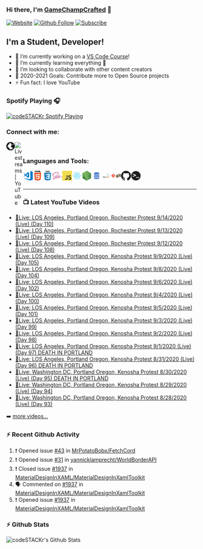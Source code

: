 ### Hi there, I'm [GameChampCrafted][website] 👋

[![Website](https://img.shields.io/website?label=gamechampcrafted.github.io&style=for-the-badge&url=https%3A%2F%2Fgamechampcrafted.github.io)](https://gamechampcrafted.github.io)
[![Github Follow](https://img.shields.io/github/followers/gamechampcrafted?color=1DA1F2&logo=github&label=Follow&style=for-the-badge)](https://github.com/GameChampCrafted)
[![Subscribe](https://img.shields.io/badge/SUBSCRIBE-LIVESTREAMS-red?logo=youtube&style=for-the-badge)](https://www.youtube.com/channel/UCoW5Tj5FPCneUmwfmbAgmRA?sub_confirmation=1)

## I'm a Student, Developer!

- 🔭 I’m currently working on a [VS Code Course][website]!
- 🌱 I’m currently learning everything 🤣
- 👯 I’m looking to collaborate with other content creators
- 🥅 2020-2021 Goals: Contribute more to Open Source projects
- ⚡ Fun fact: I love YouTube

### Spotify Playing 🎧
[<img src="https://now-playing-codestackr.vercel.app/api/spotify-playing" alt="codeSTACKr Spotify Playing" width="350" />](https://open.spotify.com/user/swyqyimdc12jajde4vpwd2x1b)

### Connect with me:

[<img align="left" alt="gamechampcrafted.github.io" width="22px" src="https://raw.githubusercontent.com/iconic/open-iconic/master/svg/globe.svg" />][website]
[<img align="left" alt="Livestreams | YouTube" width="22px" src="https://cdn.jsdelivr.net/npm/simple-icons@v3/icons/youtube.svg" />][youtube]

<br />

### Languages and Tools:

<img align="left" alt="Visual Studio Code" width="26px" src="https://raw.githubusercontent.com/github/explore/80688e429a7d4ef2fca1e82350fe8e3517d3494d/topics/visual-studio-code/visual-studio-code.png" />
<img align="left" alt="HTML5" width="26px" src="https://raw.githubusercontent.com/github/explore/80688e429a7d4ef2fca1e82350fe8e3517d3494d/topics/html/html.png" />
<img align="left" alt="CSS3" width="26px" src="https://raw.githubusercontent.com/github/explore/80688e429a7d4ef2fca1e82350fe8e3517d3494d/topics/css/css.png" />
<img align="left" alt="Sass" width="26px" src="https://raw.githubusercontent.com/github/explore/80688e429a7d4ef2fca1e82350fe8e3517d3494d/topics/sass/sass.png" />
<img align="left" alt="JavaScript" width="26px" src="https://raw.githubusercontent.com/github/explore/80688e429a7d4ef2fca1e82350fe8e3517d3494d/topics/javascript/javascript.png" />
<img align="left" alt="React" width="26px" src="https://raw.githubusercontent.com/github/explore/80688e429a7d4ef2fca1e82350fe8e3517d3494d/topics/react/react.png" />
<img align="left" alt="Node.js" width="26px" src="https://raw.githubusercontent.com/github/explore/80688e429a7d4ef2fca1e82350fe8e3517d3494d/topics/nodejs/nodejs.png" />
<img align="left" alt="SQL" width="26px" src="https://raw.githubusercontent.com/github/explore/80688e429a7d4ef2fca1e82350fe8e3517d3494d/topics/sql/sql.png" />
<img align="left" alt="MySQL" width="26px" src="https://raw.githubusercontent.com/github/explore/80688e429a7d4ef2fca1e82350fe8e3517d3494d/topics/mysql/mysql.png" />
<img align="left" alt="Git" width="26px" src="https://raw.githubusercontent.com/github/explore/80688e429a7d4ef2fca1e82350fe8e3517d3494d/topics/git/git.png" />
<img align="left" alt="GitHub" width="26px" src="https://raw.githubusercontent.com/github/explore/78df643247d429f6cc873026c0622819ad797942/topics/github/github.png" />
<img align="left" alt="Terminal" width="26px" src="https://raw.githubusercontent.com/github/explore/80688e429a7d4ef2fca1e82350fe8e3517d3494d/topics/terminal/terminal.png" />

<br />
<br />

---

### 📺 Latest YouTube Videos

<!-- YOUTUBE:START -->
- [🔴Live: LOS Angeles, Portland Oregon, Rochester Protest 9/14/2020 (Live) (Day 110)](https://www.youtube.com/watch?v=sxfdG6aqHcM)
- [🔴Live: LOS Angeles, Portland Oregon, Rochester Protest 9/13/2020 (Live) (Day 109)](https://www.youtube.com/watch?v=vohLbERKi2c)
- [🔴Live: LOS Angeles, Portland Oregon, Rochester Protest 9/12/2020 (Live) (Day 108)](https://www.youtube.com/watch?v=I-WlcaUJ5n8)
- [🔴Live: LOS Angeles, Portland Oregon, Kenosha Protest 9/9/2020 (Live) (Day 105)](https://www.youtube.com/watch?v=JiViFEh-Alk)
- [🔴Live: LOS Angeles, Portland Oregon, Kenosha Protest 9/8/2020 (Live) (Day 104)](https://www.youtube.com/watch?v=2suuZbmOxAQ)
- [🔴Live: LOS Angeles, Portland Oregon, Kenosha Protest 9/6/2020 (Live) (Day 102)](https://www.youtube.com/watch?v=uTrLmurzHhw)
- [🔴Live: LOS Angeles, Portland Oregon, Kenosha Protest 9/4/2020 (Live) (Day 100)](https://www.youtube.com/watch?v=FIpcQQC6jaU)
- [🔴Live: LOS Angeles, Portland Oregon, Kenosha Protest 9/5/2020 (Live) (Day 101)](https://www.youtube.com/watch?v=M_uwwmak7N4)
- [🔴Live: LOS Angeles, Portland Oregon, Kenosha Protest 9/3/2020 (Live) (Day 99)](https://www.youtube.com/watch?v=Ko_mR9JmvkY)
- [🔴Live: LOS Angeles, Portland Oregon, Kenosha Protest 9/2/2020 (Live) (Day 98)](https://www.youtube.com/watch?v=HmzVYBn_EUk)
- [🔴Live: LOS Angeles, Portland Oregon, Kenosha Protest 9/1/2020 (Live) (Day 97) DEATH IN PORTLAND](https://www.youtube.com/watch?v=8fPCdXsSIDE)
- [🔴Live: LOS Angeles, Portland Oregon, Kenosha Protest 8/31/2020 (Live) (Day 96) DEATH IN PORTLAND](https://www.youtube.com/watch?v=lJaHr2g2R6Y)
- [🔴Live: Washington DC, Portland Oregon, Kenosha Protest 8/30/2020 (Live) (Day 95) DEATH IN PORTLAND](https://www.youtube.com/watch?v=tKnunnPONpE)
- [🔴Live: Washington DC, Portland Oregon, Kenosha Protest 8/29/2020 (Live) (Day 94)](https://www.youtube.com/watch?v=9e7FQqHQ97I)
- [🔴Live: Washington DC, Portland Oregon, Kenosha Protest 8/28/2020 (Live) (Day 93)](https://www.youtube.com/watch?v=CTDtkVcyQDo)
<!-- YOUTUBE:END -->

➡️ [more videos...](https://www.youtube.com/channel/UCoW5Tj5FPCneUmwfmbAgmRA)

### ⚡ Recent Github Activity
  
<!--START_SECTION:activity-->
1. ❗️ Opened issue [#43](https://github.com//MrPotatoBobx/FetchCord/issues/43) in [MrPotatoBobx/FetchCord](https://github.com//MrPotatoBobx/FetchCord)
2. ❗️ Opened issue [#31](https://github.com//yannicklamprecht/WorldBorderAPI/issues/31) in [yannicklamprecht/WorldBorderAPI](https://github.com//yannicklamprecht/WorldBorderAPI)
3. ❗️ Closed issue [#1937](https://github.com//MaterialDesignInXAML/MaterialDesignInXamlToolkit/issues/1937) in [MaterialDesignInXAML/MaterialDesignInXamlToolkit](https://github.com//MaterialDesignInXAML/MaterialDesignInXamlToolkit)
4. 🗣 Commented on [#1937](https://github.com//MaterialDesignInXAML/MaterialDesignInXamlToolkit/issues/1937) in [MaterialDesignInXAML/MaterialDesignInXamlToolkit](https://github.com//MaterialDesignInXAML/MaterialDesignInXamlToolkit)
5. ❗️ Opened issue [#1937](https://github.com//MaterialDesignInXAML/MaterialDesignInXamlToolkit/issues/1937) in [MaterialDesignInXAML/MaterialDesignInXamlToolkit](https://github.com//MaterialDesignInXAML/MaterialDesignInXamlToolkit)
<!--END_SECTION:activity-->

### ⚡ Github Stats

<img align="left" alt="codeSTACKr's Github Stats" src="https://github-readme-stats.codestackr.vercel.app/api?username=gamechampcrafted&show_icons=true&hide_border=true" />


[website]: https://GameChampCrafted.github.io
[youtube]: https://www.youtube.com/channel/UCoW5Tj5FPCneUmwfmbAgmRA
